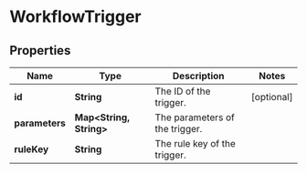 # WorkflowTrigger

## Properties
Name | Type | Description | Notes
------------ | ------------- | ------------- | -------------
**id** | **String** | The ID of the trigger. |  [optional]
**parameters** | **Map&lt;String, String&gt;** | The parameters of the trigger. | 
**ruleKey** | **String** | The rule key of the trigger. | 
